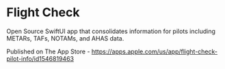# Flight Check

Open Source SwiftUI app that consolidates information for pilots including METARs, TAFs, NOTAMs, and AHAS data.

Published on The App Store - https://apps.apple.com/us/app/flight-check-pilot-info/id1546819463
